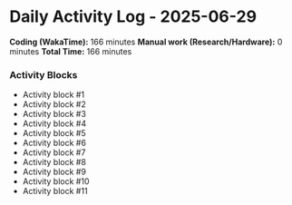 # Daily Activity Log - 2025-06-29

**Coding (WakaTime):** 166 minutes
**Manual work (Research/Hardware):** 0 minutes
**Total Time:** 166 minutes

### Activity Blocks
- Activity block #1
- Activity block #2
- Activity block #3
- Activity block #4
- Activity block #5
- Activity block #6
- Activity block #7
- Activity block #8
- Activity block #9
- Activity block #10
- Activity block #11
